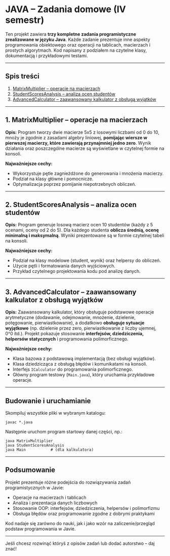 # JAVA – Zadania domowe (IV semestr)

Ten projekt zawiera **trzy kompletne zadania programistyczne zrealizowane w języku Java**. Każde zadanie prezentuje inne aspekty programowania obiektowego oraz operacji na tablicach, macierzach i prostych algorytmach.
Kod napisany z podziałem na czytelne klasy, dokumentacją i przykładowymi testami.

---

## Spis treści

1. [MatrixMultiplier – operacje na macierzach](#1-matrixmultiplier--operacje-na-macierzach)
2. [StudentScoresAnalysis – analiza ocen studentów](#2-studentscoresanalysis--analiza-ocen-studentów)
3. [AdvancedCalculator – zaawansowany kalkulator z obsługą wyjątków](#3-advancedcalculator--zaawansowany-kalkulator-z-obsługą-wyjątków)

---

## 1. MatrixMultiplier – operacje na macierzach

**Opis:**
Program tworzy dwie macierze 5x5 z losowymi liczbami od 0 do 10, mnoży je zgodnie z zasadami algebry liniowej, **pomijając wiersze w pierwszej macierzy, które zawierają przynajmniej jedno zero**. Wynik działania oraz poszczególne macierze są wyświetlane w czytelnej formie na konsoli.

**Najważniejsze cechy:**

* Wykorzystuje pętle zagnieżdżone do generowania i mnożenia macierzy.
* Podział na klasy główne i pomocnicze.
* Optymalizacja poprzez pomijanie niepotrzebnych obliczeń.

---

## 2. StudentScoresAnalysis – analiza ocen studentów

**Opis:**
Program generuje losową macierz ocen 10 studentów (każdy z 5 ocenami, oceny od 2 do 5). Dla każdego studenta **oblicza średnią, ocenę minimalną i maksymalną**. Wyniki prezentowane są w formie czytelnej tabeli na konsoli.

**Najważniejsze cechy:**

* Podział na klasy modelowe (student, wynik) oraz helpersy do obliczeń.
* Użycie pętli i formatowania danych wyjściowych.
* Przykład czytelnego projektowania kodu pod analizę danych.

---

## 3. AdvancedCalculator – zaawansowany kalkulator z obsługą wyjątków

**Opis:**
Zaawansowany kalkulator, który obsługuje podstawowe operacje arytmetyczne (dodawanie, odejmowanie, mnożenie, dzielenie, potęgowanie, pierwiastkowanie), a dodatkowo **obsługuje sytuacje wyjątkowe** (np. dzielenie przez zero, pierwiastkowanie z liczby ujemnej, 0^0 itd.).
Projekt pokazuje stosowanie **interfejsów, dziedziczenia, helpersów statycznych** i programowania polimorficznego.

**Najważniejsze cechy:**

* Klasa bazowa z podstawową implementacją (bez obsługi wyjątków).
* Klasa dziedzicząca z obsługą błędów i komunikatami na konsoli.
* Interfejs `ICalculator` do programowania polimorficznego.
* Główny program testowy (`Main.java`), który uruchamia przykładowe operacje.

---

## Budowanie i uruchamianie

Skompiluj wszystkie pliki w wybranym katalogu:

```
javac *.java
```

Następnie uruchom program startowy danej części, np.:

```
java MatrixMultiplier
java StudentScoresAnalysis
java Main           # (dla kalkulatora)
```

---

## Podsumowanie

Projekt prezentuje różne podejścia do rozwiązywania zadań programistycznych w Javie:

* Operacje na macierzach i tablicach
* Analiza i prezentacja danych liczbowych
* Stosowanie OOP: interfejsów, dziedziczenia, helpersów i polimorfizmu
* Obsługa błędów oraz programowanie zgodne z dobrymi praktykami

Kod nadaje się zarówno do nauki, jak i jako wzór na zaliczenie/przegląd podstaw programowania w Javie.

---

Jeśli chcesz rozwinąć któryś z opisów zadań lub dodać autorstwo – daj znać!
